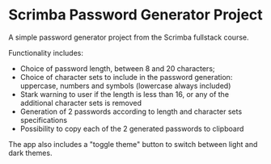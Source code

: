 # Scrimba Password Generator Project

A simple password generator project from the Scrimba fullstack course.

Functionality includes:
- Choice of password length, between 8 and 20 characters;
- Choice of character sets to include in the password generation: uppercase, numbers and symbols (lowercase always included)
- Stark warning to user if the length is less than 16, or any of the additional character sets is removed
- Generation of 2 passwords according to length and character sets specifications
- Possibility to copy each of the 2 generated passwords to clipboard

The app also includes a "toggle theme" button to switch between light and dark themes.
